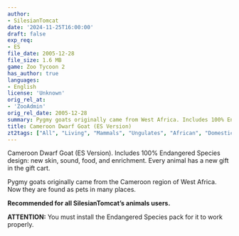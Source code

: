 ```yaml
---
author:
- SilesianTomcat
date: '2024-11-25T16:00:00'
draft: false
exp_req:
- ES
file_date: 2005-12-28
file_size: 1.6 MB
game: Zoo Tycoon 2
has_author: true
languages:
- English
license: 'Unknown'
orig_rel_at:
- 'ZooAdmin'
orig_rel_date: 2005-12-28
summary: Pygmy goats originally came from West Africa. Includes 100% Endangered Species design with new skin, sound, food, and enrichment.
title: Cameroon Dwarf Goat (ES Version)
zt2tags: ["All", "Living", "Mammals", "Ungulates", "African", "Domestic", "ZT2" ]
---
```

Cameroon Dwarf Goat (ES Version). Includes 100% Endangered Species design: new skin, sound, food, and enrichment. Every animal has a new gift in the gift cart.

Pygmy goats originally came from the Cameroon region of West Africa. Now they are found as pets in many places.

**Recommended for all SilesianTomcat’s animals users.**

**ATTENTION:** You must install the Endangered Species pack for it to work properly.
